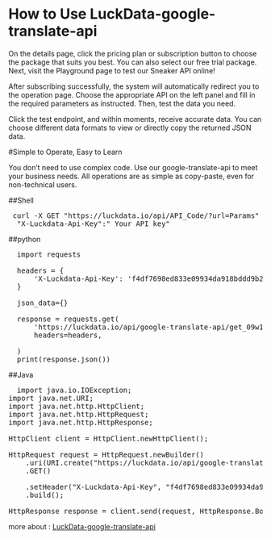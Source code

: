 # How to Use LuckData-google-translate-api
On the details page, click the pricing plan or subscription button to choose the package that suits you best. You can also select our free trial package. Next, visit the Playground page to test our Sneaker API online!

After subscribing successfully, the system will automatically redirect you to the operation page. Choose the appropriate API on the left panel and fill in the required parameters as instructed. Then, test the data you need.

Click the test endpoint, and within moments, receive accurate data. You can choose different data formats to view or directly copy the returned JSON data.

#Simple to Operate, Easy to Learn

You don’t need to use complex code. Use our google-translate-api to meet your business needs. All operations are as simple as copy-paste, even for non-technical users.

##Shell

 <pre> curl -X GET "https://luckdata.io/api/API_Code/?url=Params"  -H 
  "X-Luckdata-Api-Key":" Your API key" </pre>

##python

<pre>
  import requests

  headers = {
      'X-Luckdata-Api-Key': 'f4df7698ed833e09934da918bddd9b2a'
  }
  
  json_data={}
  
  response = requests.get(
      'https://luckdata.io/api/google-translate-api/get_09w1',
      headers=headers,
      
  )
  print(response.json())
</pre>
##Java

<pre>
  import java.io.IOException;
import java.net.URI;
import java.net.http.HttpClient;
import java.net.http.HttpRequest;
import java.net.http.HttpResponse;

HttpClient client = HttpClient.newHttpClient();

HttpRequest request = HttpRequest.newBuilder()
    .uri(URI.create("https://luckdata.io/api/google-translate-api/get_09w1"))
    .GET()
    
    .setHeader("X-Luckdata-Api-Key", "f4df7698ed833e09934da918bddd9b2a")
    .build();

HttpResponse<String> response = client.send(request, HttpResponse.BodyHandlers.ofString());
</pre>
more about : <a href="https://luckdata.io/marketplace/detail/google-translate-api">LuckData-google-translate-api</a>

